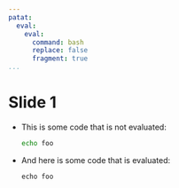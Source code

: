 ```yaml
---
patat:
  eval:
    eval:
      command: bash
      replace: false
      fragment: true
...
```


# Slide 1

 -  This is some code that is not evaluated:

    ```bash
    echo foo
    ```

 -  And here is some code that is evaluated:

    ```eval
    echo foo
    ```
